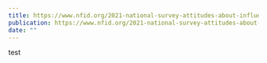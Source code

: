 ```yaml
---
title: https://www.nfid.org/2021-national-survey-attitudes-about-influenza-pneumococcal-disease-and-covid-19/
publication: https://www.nfid.org/2021-national-survey-attitudes-about-influenza-pneumococcal-disease-and-covid-19/
date: ""
---
```

test